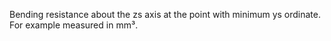 Bending resistance about the zs axis at the point with minimum ys ordinate. For example measured in mm³.